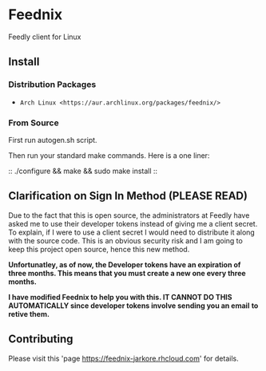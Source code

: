 Feednix
=======

Feedly client for Linux

## Install

### Distribution Packages
* `Arch Linux <https://aur.archlinux.org/packages/feednix/>`

### From Source

First run autogen.sh script.

Then run your standard make commands. Here is a one liner:

::
./configure && make && sudo make install
::

## Clarification on Sign In Method (PLEASE READ)

Due to the fact that this is open source, the administrators at Feedly have
asked me to use their developer tokens instead of giving me a client secret.
To explain, if I were to use a client secret I would need to distribute it
along with the source code. This is an obvious security risk and I am going
to keep this project open source, hence this new method.

**Unfortunatley, as of now, the Developer tokens have an expiration of**
**three months. This means that you must create a new one every three months.**

**I have modified Feednix to help you with this. IT CANNOT DO THIS**
**AUTOMATICALLY since developer tokens involve sending you an email**
**to retive them.**


## Contributing

Please visit this 'page <https://feednix-jarkore.rhcloud.com>' for details.
